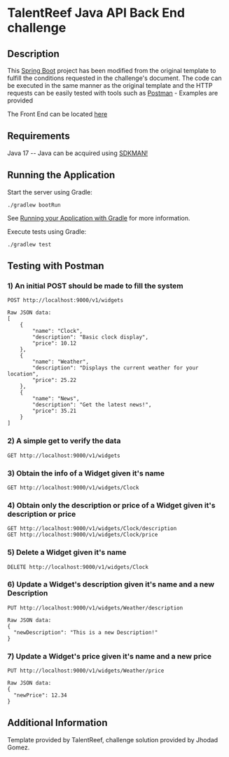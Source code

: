 # TalentReef Java API Back End challenge

## Description

This [Spring Boot](https://spring.io/projects/spring-boot) project has been modified from the original template to fulfill the conditions requested in the challenge's document. The code can be executed in the same manner as the original template and the HTTP requests can be easily tested with tools such as [Postman](https://www.postman.com) - Examples are provided 

The Front End can be located [here](https://github.com/Jhodad/TRFE) 

## Requirements

Java 17 -- Java can be acquired using [SDKMAN!](https://sdkman.io/)

## Running the Application

Start the server using Gradle:

```shell
./gradlew bootRun
```

See [Running your Application with Gradle](https://docs.spring.io/spring-boot/docs/current/gradle-plugin/reference/htmlsingle/#running-your-application) for more information.

Execute tests using Gradle:

```shell
./gradlew test
```

## Testing with Postman

### 1) An initial POST should be made to fill the system
``` 
POST http://localhost:9000/v1/widgets

Raw JSON data:
[
    {
        "name": "Clock",
        "description": "Basic clock display",
        "price": 10.12
    },
    {
        "name": "Weather",
        "description": "Displays the current weather for your location",
        "price": 25.22
    },
    {
        "name": "News",
        "description": "Get the latest news!",
        "price": 35.21
    }
]
``` 

### 2) A simple get to verify the data
``` 
GET http://localhost:9000/v1/widgets
``` 


### 3) Obtain the info of a Widget given it's name
``` 
GET http://localhost:9000/v1/widgets/Clock
``` 

### 4) Obtain only the description or price of a Widget given it's description or price
``` 
GET http://localhost:9000/v1/widgets/Clock/description
GET http://localhost:9000/v1/widgets/Clock/price
``` 

### 5) Delete a Widget given it's name
``` 
DELETE http://localhost:9000/v1/widgets/Clock
``` 

### 6) Update a Widget's description given it's name and a new Description
``` 
PUT http://localhost:9000/v1/widgets/Weather/description

Raw JSON data:
{
  "newDescription": "This is a new Description!"
}
``` 

### 7) Update a Widget's price given it's name and a new price
``` 
PUT http://localhost:9000/v1/widgets/Weather/price

Raw JSON data:
{
  "newPrice": 12.34
}
``` 

## Additional Information

Template provided by TalentReef, challenge solution provided by Jhodad Gomez.
